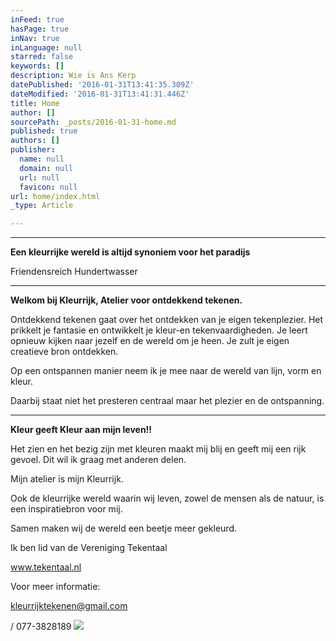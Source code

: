 ```yaml
---
inFeed: true
hasPage: true
inNav: true
inLanguage: null
starred: false
keywords: []
description: Wie is Ans Kerp
datePublished: '2016-01-31T13:41:35.309Z'
dateModified: '2016-01-31T13:41:31.446Z'
title: Home
author: []
sourcePath: _posts/2016-01-31-home.md
published: true
authors: []
publisher:
  name: null
  domain: null
  url: null
  favicon: null
url: home/index.html
_type: Article

---
```

****

**Een kleurrijke wereld is altijd synoniem voor het paradijs**

Friendensreich Hundertwasser

****

**Welkom bij
Kleurrijk, Atelier voor ontdekkend tekenen.**

Ontdekkend
tekenen gaat over het ontdekken van je eigen tekenplezier. Het prikkelt je
fantasie en ontwikkelt je kleur-en tekenvaardigheden. Je leert opnieuw kijken
naar jezelf en de wereld om je heen. Je zult je eigen creatieve bron ontdekken.

Op een ontspannen
manier neem ik je mee naar de wereld van lijn, vorm en kleur.

Daarbij staat
niet het presteren centraal maar het plezier en de ontspanning.

****

**Kleur
geeft Kleur aan mijn leven!!**

Het zien en het
bezig zijn met kleuren maakt mij blij en geeft mij een rijk gevoel. Dit wil ik
graag met anderen delen.

Mijn atelier is
mijn Kleurrijk.

Ook de
kleurrijke wereld waarin wij leven, zowel de mensen als de natuur, is een
inspiratiebron voor mij.

Samen maken wij
de wereld een beetje meer gekleurd.

Ik
ben lid van de Vereniging Tekentaal 

www.tekentaal.nl

Voor
meer informatie: 

kleurrijktekenen@gmail.com

[][0][][1]

/ 077-3828189
![](https://the-grid-user-content.s3-us-west-2.amazonaws.com/639cc97b-c0c2-4a56-8c9c-8cc4c757a969.jpg)

[0]: http://www.tekentaal.nl/
[1]: mailto:kleurrijktekenen@gmail.com